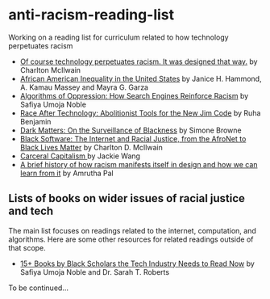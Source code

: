 # anti-racism-reading-list
Working on a reading list for curriculum related to how technology perpetuates racism

* [Of course technology perpetuates racism. It was designed that way.](https://www.technologyreview.com/2020/06/03/1002589/technology-perpetuates-racism-by-design-simulmatics-charlton-mcilwain/) by Charlton McIlwain
* [African American Inequality in the United States](https://www.hbs.edu/faculty/Pages/item.aspx?num=56905) by Janice H. Hammond, A. Kamau Massey and Mayra G. Garza
* [Algorithms of Oppression: How Search Engines Reinforce Racism](https://nyupress.org/9781479837243/algorithms-of-oppression/) by Safiya Umoja Noble
* [Race After Technology: Abolitionist Tools for the New Jim Code](https://www.ruhabenjamin.com/race-after-technology) by Ruha Benjamin
* [Dark Matters: On the Surveillance of Blackness](https://www.dukeupress.edu/dark-matters) by Simone Browne
* [Black Software: The Internet and Racial Justice, from the AfroNet to Black Lives Matter](https://global.oup.com/academic/product/black-software-9780190863845?cc=us&lang=en&) by Charlton D. McIlwain
* [Carceral Capitalism ](https://mitpress.mit.edu/books/carceral-capitalism) by Jackie Wang
* [A brief history of how racism manifests itself in design and how we can learn from it](https://uxplanet.org/a-brief-history-of-how-racism-manifests-itself-in-design-and-how-we-can-learn-from-it-141b1b5ddd4b) by Amrutha Pal

## Lists of books on wider issues of racial justice and tech 

The main list focuses on readings related to the internet, computation, and algorithms. Here are some other resources for related readings outside of that scope. 

* [15+ Books by Black Scholars the Tech Industry Needs to Read Now](https://www.c2i2.ucla.edu/racial-justice-and-tech/) by Safiya Umoja Noble and Dr. Sarah T. Roberts

To be continued...
